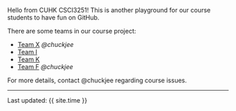 Hello from CUHK CSCI3251! This is another playground for our course students to have fun on GitHub.

There are some teams in our course project:

* [Team X](https://csci3251-2021.github.io/project-team-x/ 'Team-X') _@chuckjee_
* [Team I](https://csci3251-2021.github.io/project-team-i/ 'Team-I')
* [Team K](https://csci3251-2021.github.io/project-team-k/ 'Team-K')
* [Team F](https://csci3251-2021.github.io/project-team-f/ 'Team-F') _@chuckjee_

For more details, contact @chuckjee regarding course issues.

---
Last updated: {{ site.time }}
